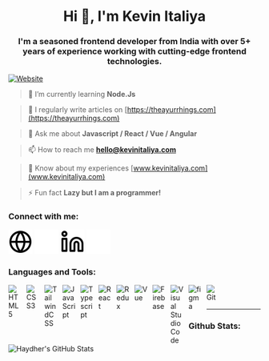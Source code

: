 <h1 align="center">Hi 👋, I'm Kevin Italiya</h1>
<h3 align="center">I'm a seasoned frontend developer from India with over 5+ years of experience working with cutting-edge frontend technologies.</h3>

[![Website](https://img.shields.io/website?label=kevinitaliya&style=for-the-badge&url=http%3A%2F%2Fkevinitaliya.com)](http://kevinitaliya.com)

> 🌱 I’m currently learning **Node.Js**

> 📝 I regularly write articles on [https://theayurrhings.com](https://theayurrhings.com)

> 💬 Ask me about **Javascript / React / Vue / Angular**

> 📫 How to reach me **hello@kevinitaliya.com**

> 📄 Know about my experiences [www.kevinitaliya.com](www.kevinitaliya.com)

> ⚡ Fun fact **Lazy but I am a programmer!**

### Connect with me:

[![website](./img/globe-light.svg)](http://kevinitaliya.com#gh-light-mode-only)
[![website](./img/globe-dark.svg)](http://kevinitaliya.com#gh-dark-mode-only)
[![website](./img/linkedin-light.svg)](https://linkedin.com/in/kevin-italiya-8458b416a#gh-light-mode-only)
[![website](./img/linkedin-dark.svg)](https://linkedin.com/in/kevin-italiya-8458b416a#gh-dark-mode-only)

### Languages and Tools:

[<img align="left" alt="HTML5" width="26px" src="https://cdn.jsdelivr.net/gh/devicons/devicon/icons/html5/html5-original.svg" style="padding-right:10px;" />](http://kevinitaliya.com)
[<img align="left" alt="CSS3" width="26px" src="https://cdn.jsdelivr.net/gh/devicons/devicon/icons/css3/css3-original.svg" style="padding-right:10px;" />](http://kevinitaliya.com)
[<img align="left" alt="TailwindCSS" width="26px" src="https://cdn.jsdelivr.net/gh/devicons/devicon/icons/tailwindcss/tailwindcss-plain.svg" style="padding-right:10px;" />](http://kevinitaliya.com)
[<img align="left" alt="JavaScript" width="26px" src="https://cdn.jsdelivr.net/gh/devicons/devicon/icons/javascript/javascript-original.svg" style="padding-right:10px;" />](http://kevinitaliya.com)
[<img align="left" alt="Typescript" width="26px" src="https://cdn.jsdelivr.net/gh/devicons/devicon/icons/typescript/typescript-original.svg" style="padding-right:10px;" />](http://kevinitaliya.com)
[<img align="left" alt="React" width="26px" src="https://cdn.jsdelivr.net/gh/devicons/devicon/icons/react/react-original.svg" style="padding-right:10px;" />](http://kevinitaliya.com)
[<img align="left" alt="Redux" width="26px" src="https://cdn.jsdelivr.net/gh/devicons/devicon/icons/redux/redux-original.svg" style="padding-right:10px;" />](http://kevinitaliya.com)
[<img align="left" alt="Vue" width="26px" src="https://cdn.jsdelivr.net/gh/devicons/devicon/icons/vuejs/vuejs-original.svg" style="padding-right:10px;" />](http://kevinitaliya.com)
[<img align="left" alt="Firebase" width="26px" src="https://cdn.jsdelivr.net/gh/devicons/devicon/icons/firebase/firebase-plain.svg" style="padding-right:10px;" />](http://kevinitaliya.com)
[<img align="left" alt="Visual Studio Code" width="26px" src="https://cdn.jsdelivr.net/gh/devicons/devicon/icons/vscode/vscode-original.svg" style="padding-right:10px;" />](http://kevinitaliya.com)
[<img align="left" alt="figma" width="26px" src="https://cdn.jsdelivr.net/gh/devicons/devicon/icons/figma/figma-original.svg" style="padding-right:10px;" />](http://kevinitaliya.com)
[<img align="left" alt="Git" width="26px" src="https://cdn.jsdelivr.net/gh/devicons/devicon/icons/git/git-original.svg" style="padding-right:10px;" />](http://kevinitaliya.com)

<br />
<br />

---
### Github Stats:

[<img align="left" alt="Haydher's GitHub Stats" src="https://github-readme-stats.vercel.app/api?username=kevinitaliya&show_icons=true&theme=tokyonight&include_all_commits=true&hide_border=false&title_color=ff652f&icon_color=FFE400&bg_color=09131B&text_color=ffffff&border_color=0c1a25&hide=issues,contribs" />](http://kevinitaliya.com)

[website]: http://kevinitaliya.com
[linkedin]: https://linkedin.com/in/kevin-italiya-8458b416a/
